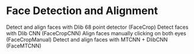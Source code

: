 # Face Detection and Alignment

Detect and align faces with Dlib 68 point detector (FaceCrop)
Detect faces with Dlib CNN (FaceCropCNN)
Align faces manually clicking on both eyes (FaceCropManual)
Detect and align faces with MTCNN + DlibCNN (FaceMTCNN)
